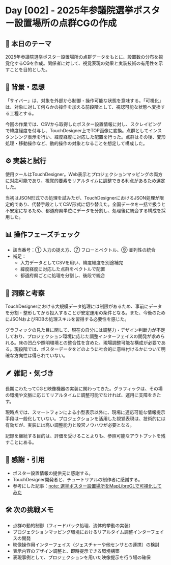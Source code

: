 # Day [002] - 2025年参議院選挙ポスター設置場所の点群CGの作成

## 🎯 本日のテーマ
2025年参議院選挙ポスター設置場所の点群データをもとに、設置数の分布を視覚化するCGを作成。関係者に対して、視覚表現の効果と実装技術の有用性を示すことを目的とした。

## 🧠 背景・思想
「サイバー」は、対象を外部から制御・操作可能な状態を意味する。「可視化」は、対象に対して何らかの操作を加える前段階として、視認可能な状態へ変換する工程とする。

今回の作業では、CSVから取得したポスター設置情報に対し、スクレイピングで緯度経度を付与し、TouchDesigner上でTOP画像に変換。点群としてインスタンシング表示を行い、緯度経度に対応した配置を行った。点群はその後、変形処理・移動操作など、動的操作の対象となることを想定して構成した。

## ⚙️ 実装と試行
使用ツールはTouchDesigner。Web表示とプロジェクションマッピングの両方に対応可能であり、視覚的要素をリアルタイムに調整できる利点があるため選定した。

当初はJSON形式での処理を試みたが、TouchDesignerにおけるJSON処理が限定的であり、代替手段としてCSV形式に切り替えた。全国データを一括で扱うと不安定になるため、都道府県単位にデータを分割し、処理後に統合する構成を採用した。

## 📊 操作フェーズチェック
- 該当番号：① 入力の捉え方、⑦ フローとベクトル、⑨ 並列性の統合
- 補足：
  - 入力データとしてCSVを用い、緯度経度を別途補完
  - 緯度経度に対応した点群をベクトルで配置
  - 都道府県ごとに処理を分割し、後段で統合

## 🔁 洞察と考察
TouchDesignerにおける大規模データ処理には制限があるため、事前にデータを分割・整形してから投入することが安定運用の条件となる。また、今後のためにJSONおよびRDBの処理スキルを習得する必要性を感じた。

グラフィックの見た目に関して、現在の自分には調整力・デザイン判断力が不足しており、プロジェクション環境に応じた調整インターフェイスの開発が求められる。床の凹凸や照明環境との整合性を含めた、現場調整可能な構成が必要である。現段階では、ポスターデータをどのように社会的に意味付けるかについて明確な方向性は得られていない。

## 🪶 雑記・気づき
長期にわたってCGと映像機器の実装に関わってきた。グラフィックは、その場の環境や文脈に応じてリアルタイムに調整可能でなければ、運用に支障をきたす。

現時点では、スマートフォンによる小型表示以外に、現場に適応可能な情報提示手段は一般化していない。プロジェクションを活用した視覚表現は、技術的には有効だが、実装には高い調整能力と設営ノウハウが必要となる。

記録を継続する目的は、評価を受けることよりも、参照可能なアウトプットを残すことにある。

## 🙏 感謝・引用
- ポスター設置情報の提供元に感謝する。
- TouchDesigner開発者と、チュートリアルの制作者に感謝する。
- 参考にした記事：[note: 選挙ポスター設置場所をMapLibreGLで可視化してみた](https://note.com/annotakahiro24/n/nc722ec8fcf5f?sub_rt=share_b)

## 🛠 次の挑戦メモ
- 点群の動的制御（フィードバック処理、流体的挙動の実装）
- プロジェクションマッピング環境におけるリアルタイム調整インターフェイスの開発
- 映像操作用インターフェイス（ジェスチャーや他センサとの連携）の検討
- 表示内容のデザイン調整と、即時提示できる環境構築
- 表現事例として、プロジェクションを用いた映像提示を行う場の確保
